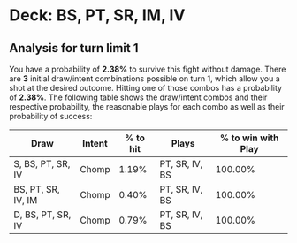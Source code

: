 # Deck: BS, PT, SR, IM, IV
## Analysis for turn limit 1
You have a probability of **2.38%** to survive this fight without damage. There are **3** initial draw/intent combinations possible on turn 1, which allow you a shot at the desired outcome. Hitting one of those combos has a probability of **2.38%**.
The following table shows the draw/intent combos and their respective probability, the reasonable plays for each combo as well as their probability of success:

|Draw|Intent|% to hit|Plays|% to win with Play|
|----|------|--------|-----|------------------|
|S, BS, PT, SR, IV|Chomp|1.19%|PT, SR, IV, BS|100.00%|
|BS, PT, SR, IV, IM|Chomp|0.40%|PT, SR, IV, BS|100.00%|
|D, BS, PT, SR, IV|Chomp|0.79%|PT, SR, IV, BS|100.00%|
